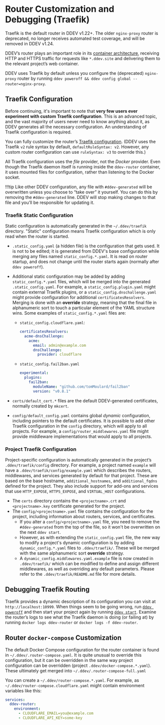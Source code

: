 # Router Customization and Debugging (Traefik)

Traefik is the default router in DDEV v1.22+. The older `nginx-proxy` router is deprecated, no longer receives automated test coverage, and will be removed in DDEV v1.24.

DDEV’s router plays an important role in its [container architecture](../usage/architecture.md#container-architecture), receiving HTTP and HTTPS traffic for requests like `*.ddev.site` and delivering them to the relevant project’s web container.

DDEV uses Traefik by default unless you configure the (deprecated) `nginx-proxy` router by running `ddev poweroff && ddev config global --router=nginx-proxy`.

## Traefik Configuration

Before continuing, it's important to note that **very few users ever experiment with custom Traefik configuration**. This is an advanced topic, and the vast majority of users never need to know anything about it, as DDEV generates all the necessary configuration. An understanding of Traefik configuration is required.

You can fully customize the router’s [Traefik configuration](https://doc.traefik.io/traefik/getting-started/configuration-overview/). (DDEV uses the Traefik `v2` rule syntax by default, `defaultRuleSyntax: v2`. However, any custom router configuration can use `ruleSyntax: v3` to override this.)

All Traefik configuration uses the *file* provider, not the *Docker* provider. Even though the Traefik daemon itself is running inside the `ddev-router` container, it uses mounted files for configuration, rather than listening to the Docker socket.

!!!tip
    Like other DDEV configuration, any file with `#ddev-generated` will be overwritten unless you choose to “take over” it yourself. You can do this by removing the `#ddev-generated` line. DDEV will stop making changes to that file and you’ll be responsible for updating it.

### Traefik Static Configuration

Static configuration is automatically generated in the `~/.ddev/traefik` directory. "Static" configuration means Traefik configuration which is only read when the router is started.

* `.static_config.yaml` (a hidden file) is the configuration that gets used. It is not to be edited; it is generated from DDEV's base configuration while merging any files named `static_config.*.yaml`. It is read on router startup, and does not change until the router starts again (normally after `ddev poweroff`).
* Additional static configuration may be added by adding `static_config.*.yaml` files, which will be merged into the generated `.static_config.yaml`. For example, a `static_config.plugin.yaml` might contain external Traefik plugins, or a `static_config.dnschallenge.yaml` might provide configuration for additional `certificatesResolvers`. Merging is done with an **override** strategy, meaning that the final file in alphanumeric sort to touch a particular element of the YAML structure wins.
    Some examples of `static_config.*.yaml` files are:
    * `static_config.cloudflare.yaml`:

      ```yaml
      certificatesResolvers:
        acme-dnsChallenge:
          acme:
            email: admin@example.com
            dnsChallenge:
              provider: cloudflare
      ```

    * `static_config.fail2ban.yaml`

        ```yaml
        experimental:
          plugins:
            fail2ban:
              moduleName: "github.com/tomMoulard/fail2ban"
              version: "v0.8.1"
      ```

* `certs/default_cert.*` files are the default DDEV-generated certificates, normally created by `mkcert`.
* `config/default_config.yaml` contains global *dynamic* configuration, including pointers to the default certificates. It is possible to add other Traefik configuration in the `config` directory, which will apply to all projects. For example, a `config/router_middlewares.yaml` file might provide middleware implementations that would apply to all projects.

### Project Traefik Configuration

Project-specific configuration is automatically generated in the project’s `.ddev/traefik/config` directory. For example, a project named `example` will have a `.ddev/traefik/config/example.yaml` which describes the routers, middlewares, and services generated by default for that project. These are based on the base hostname, `additional_hostnames`, and `additional_fqdns` defined for the project. They also include support for add-ons and services that use `HTTP_EXPOSE`, `HTTPS_EXPOSE`, and `VIRTUAL_HOST` configurations.

* The `certs` directory contains the `<projectname>.crt` and `<projectname>.key` certificate generated for the project.
* The `config/<projectname>.yaml` file contains the configuration for the project, including information about routers, services, and certificates.
    * If you alter a `config/<projectname>.yaml` file, you need to remove the `#ddev-generated` from the top of the file, so it won't be overwritten on the next `ddev start`.
    * However, as with extending the `static_config.yaml` file, the new way to modify a project's dynamic configuration is by adding `dynamic_config.*.yaml` files to `.ddev/traefik/`. These will be merged with the same alphanumeric sort **override** strategy.
    * A `dynamic_config.middlewares.yaml.example` file is now created in `.ddev/traefik/` which can be modified to define and assign different middlewares, as well as overriding any default parameters. Please refer to the `.ddev/traefik/README.md` file for more details.

## Debugging Traefik Routing

Traefik provides a dynamic description of its configuration you can visit at `http://localhost:10999`.
When things seem to be going wrong, run [`ddev poweroff`](../usage/commands.md#poweroff) and then start your project again by running [`ddev start`](../usage/commands.md#start). Examine the router’s logs to see what the Traefik daemon is doing (or failing at) by running `docker logs ddev-router` or `docker logs -f ddev-router`.

## Router `docker-compose` Customization

The default Docker Compose configuration for the router container is found in `~/.ddev/.router-compose.yaml`. It is quite unusual to override this configuration, but it can be overridden in the same way project configuration can be overridden (project `.ddev/docker-compose.*.yaml`). These ultimately get merged into `~/.ddev/.router-compose-full.yaml`

You can create a `~/.ddev/router-compose.*.yaml`. For example, as `~/.ddev/router-compose.cloudflare.yaml` might contain environment variables like this:

```yaml
services:
  ddev-router:
    environment:
      - CLOUDFLARE_EMAIL=you@example.com
      - CLOUDFLARE_API_KEY=some-key
```
